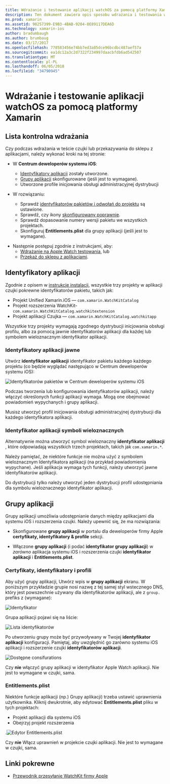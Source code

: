 ```yaml
---
title: Wdrażanie i testowanie aplikacji watchOS za pomocą platformy Xamarin
description: Ten dokument zawiera opis sposobu wdrażania i testowania watchOS aplikacji skompilowanej za pomocą platformy Xamarin. Zawiera listę kontrolną wdrożenia, w tym artykule omówiono jawne i symboli wieloznacznych aplikacji identyfikatory i przedstawia grupy aplikacji.
ms.prod: xamarin
ms.assetid: 98257399-E9B3-4BAB-9204-0E89117DEA6D
ms.technology: xamarin-ios
author: bradumbaugh
ms.author: brumbaug
ms.date: 03/17/2017
ms.openlocfilehash: 778583456e74bb7ed3a85dce96bcdbc487aef57a
ms.sourcegitcommit: ea1dc12a3c2d7322f234997daacbfdb6ad542507
ms.translationtype: MT
ms.contentlocale: pl-PL
ms.lasthandoff: 06/05/2018
ms.locfileid: "34790945"
---
```

# <a name="deploying-and-testing-watchos-apps-with-xamarin"></a>Wdrażanie i testowanie aplikacji watchOS za pomocą platformy Xamarin

## <a name="deployment-checklist"></a>Lista kontrolna wdrażania

Czy podczas wdrażania w teście czujki lub przekazywania do sklepu z aplikacjami, należy wykonać kroki na tej stronie:

- W **Centrum deweloperów systemu iOS**:
  - [Identyfikatory aplikacji](#App_IDs) zostały utworzone.
  - [Grupy aplikacji](#App_Groups) skonfigurowane (jeśli jest to wymagane).
  - Utworzone profile inicjowania obsługi administracyjnej dystrybucji

- W rozwiązaniu:

  - Sprawdź [identyfikatorów pakietów i odwołań do projektu](~/ios/watchos/get-started/installation.md) są ustawione.
  - Sprawdź, czy ikony [skonfigurowany poprawnie](~/ios/watchos/app-fundamentals/icons.md).
  - Sprawdź dopasowanie numery wersji pakietu we wszystkich projektach.
  - Skonfiguruj **Entitlements.plist** dla grupy aplikacji (jeśli jest to wymagane).

* Następnie postępuj zgodnie z instrukcjami, aby:
  - [Wdrażanie na Apple Watch testowania](~/ios/watchos/deploy-test/device.md), lub
  - [Przekaż do sklepu z aplikacjami](~/ios/watchos/deploy-test/appstore.md).

<a name="App_IDs"/>

## <a name="app-ids"></a>Identyfikatory aplikacji

Zgodnie z opisem w [instrukcje instalacji](~/ios/watchos/get-started/installation.md), wszystkie trzy projekty w aplikacji czujki pokrewne identyfikatorów pakietu, takich jak:

- Projekt Unified Xamarin.iOS — `com.xamarin.WatchKitCatalog`
- Projekt rozszerzenia WatchKit- `com.xamarin.WatchKitCatalog.watchkitextension`
- Projekt aplikacji Czujka — `com.xamarin.WatchKitCatalog.watchkitapp`

Wszystkie trzy projekty wymagają zgodnego dystrybucji inicjowania obsługi profilu, albo za pomocą jawnie identyfikatorów aplikacji dla każdej lub symbolem wieloznacznym identyfikator aplikacji.

### <a name="explicit-app-ids"></a>Identyfikatory aplikacji jawne

Utwórz **identyfikator aplikacji** identyfikator pakietu każdego każdego projektu (co będzie wyglądać następująco w Centrum deweloperów systemu iOS):

![Identyfikatorów pakietów w Centrum deweloperów systemu iOS](images/appids-specific-sml.png)

Podczas tworzenia lub konfigurowania identyfikatorów aplikacji, należy włączyć określonych funkcji aplikacji wymaga. Mogą one obejmować powiadomień wypychanych i grupy aplikacji.

Musisz utworzyć profil inicjowania obsługi administracyjnej dystrybucji dla każdego identyfikatora aplikacji.

### <a name="wildcard-app-id"></a>Identyfikator aplikacji symboli wieloznacznych

Alternatywnie można utworzyć symbol wieloznaczny **identyfikator aplikacji** , które odpowiadają wszystkich trzech projektach, takich jak `com.xamarin.*`.

Należy pamiętać, że niektóre funkcje nie można użyć z symbolem wieloznacznym Identyfikatora aplikacji (na przykład powiadomienia wypychane). Jeśli aplikacja wymaga tych funkcji, należy utworzyć jawne identyfikatorów aplikacji.

Do dystrybucji tylko należy utworzyć jeden dystrybucji profil udostępniania dla symbolu wieloznacznego identyfikator aplikacji.

<a name="App_Groups" />

## <a name="app-groups"></a>Grupy aplikacji

Grupy aplikacji umożliwia udostępnianie danych między aplikacjami dla systemu iOS i rozszerzenia czujki. Należy upewnić się, że ma rozwiązania:

- Skonfigurowane **grupy aplikacji** w portalu dla deweloperów firmy Apple **certyfikaty, identyfikatory & profile** sekcji.

- Włączone **grupy aplikacji** (i podać **identyfikator grupy aplikacji**) w *zarówno* aplikacja systemu iOS i rozszerzenia czujki **identyfikator aplikacji** i  **Entitlements.plist**.

### <a name="certificates-identifiers--profiles"></a>Certyfikaty, identyfikatory i profili

Aby użyć grupy aplikacji, Utwórz wpis w **grupy aplikacji** ekranu. W poniższym przykładzie grupie nosi nazwę z tej samej styl wstecznego DNS, który jest powszechnie używany dla identyfikatorów aplikacji, ale z `group.` prefiks z (wymagane):

![Identyfikator](images/appgroups-new-sml.png)

Grupa aplikacji pojawi się na liście:

![Lista identyfikatorów](images/appgroups-setup-sml.png)

Po utworzeniu grupy może być przywoływany w Twojej **identyfikator aplikacji** konfiguracji. Pamiętaj, aby uwzględnić go zarówno systemu iOS aplikacji i rozszerzenie czujki **identyfikatorów aplikacji**.

![Dostępne consifurations](images/appgroups-sml.png)

Czy **nie** włączyć grupy aplikacji w identyfikator Apple Watch aplikacji. Nie jest to wymagane w czujki, sama.

### <a name="entitlementsplist"></a>Entitlements.plist

Niektóre funkcje aplikacji (np.) Grupy aplikacji) trzeba ustawić uprawnienia użytkownika.
Kliknij dwukrotnie, aby edytować **Entitlements.plist** pliku w tych projektach:

- Projekt aplikacji dla systemu iOS
- Obejrzyj projekt rozszerzenia

.![Edytor Entitlements.plist](images/entitlements-plist-sml.png)

Czy **nie** Włącz uprawnień w projekcie czujki aplikacji. Nie jest to wymagane w czujki, sama.

## <a name="related-links"></a>Linki pokrewne

- [Przewodnik przesyłanie WatchKit firmy Apple](https://developer.apple.com/app-store/watch/)
